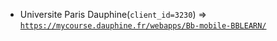  - Universite Paris Dauphine(`client_id=3230`) => [`https://mycourse.dauphine.fr/webapps/Bb-mobile-BBLEARN/`](https://mycourse.dauphine.fr/webapps/Bb-mobile-BBLEARN/)

